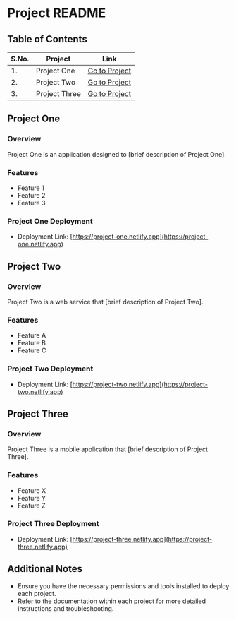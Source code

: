 # Project README

## Table of Contents

| S.No. | Project       | Link              |
|-------|---------------|-------------------|
| 1.    | Project One   | [Go to Project](#project-one)   |
| 2.    | Project Two   | [Go to Project](#project-two)   |
| 3.    | Project Three | [Go to Project](#project-three) |

## Project One

### Overview
Project One is an application designed to [brief description of Project One].

### Features
- Feature 1
- Feature 2
- Feature 3

### Project One Deployment

- Deployment Link: [https://project-one.netlify.app](https://project-one.netlify.app)

## Project Two

### Overview
Project Two is a web service that [brief description of Project Two].

### Features
- Feature A
- Feature B
- Feature C

### Project Two Deployment

- Deployment Link: [https://project-two.netlify.app](https://project-two.netlify.app)

## Project Three

### Overview
Project Three is a mobile application that [brief description of Project Three].

### Features
- Feature X
- Feature Y
- Feature Z

### Project Three Deployment

- Deployment Link: [https://project-three.netlify.app](https://project-three.netlify.app)

## Additional Notes
- Ensure you have the necessary permissions and tools installed to deploy each project.
- Refer to the documentation within each project for more detailed instructions and troubleshooting.
